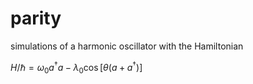 # parity
simulations of a harmonic oscillator with the Hamiltonian

$H/\hbar = \omega_0 a^\dagger a - \lambda_0 \cos[\theta (a + a^\dagger)]$
